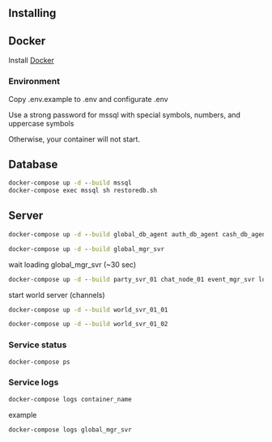 ## Installing

## Docker

Install [Docker](https://www.docker.com/get-started)

### Environment

Copy .env.example to .env and configurate .env

Use a strong password for mssql with special symbols, numbers, and uppercase symbols

Otherwise, your container will not start.

## Database

```cmd
docker-compose up -d --build mssql
docker-compose exec mssql sh restoredb.sh
```

## Server

```cmd
docker-compose up -d --build global_db_agent auth_db_agent cash_db_agent event_db_agent pc_bang_db_agent db_agent_01 rock_and_roll_its
```

```cmd
docker-compose up -d --build global_mgr_svr
```
wait loading global_mgr_svr (~30 sec)

```cmd
docker-compose up -d --build party_svr_01 chat_node_01 event_mgr_svr login_svr_01 agent_shop_01
```

start world server (channels)

```cmd
docker-compose up -d --build world_svr_01_01
```
```cmd
docker-compose up -d --build world_svr_01_02
```
### Service status

```cmd
docker-compose ps
```

### Service logs

```cmd
docker-compose logs container_name
```
example
```cmd
docker-compose logs global_mgr_svr
```